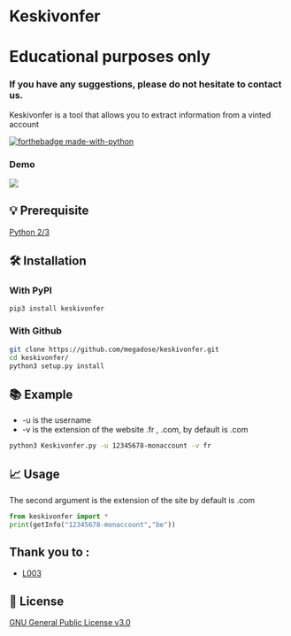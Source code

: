 # Keskivonfer
# Educational purposes only
### If you have any suggestions, please do not hesitate to contact us. 
Keskivonfer is a tool that allows you to extract information from a vinted account

[![forthebadge made-with-python](http://ForTheBadge.com/images/badges/made-with-python.svg)](https://www.python.org/)
### Demo
![](https://github.com/megadose/gif-demo/raw/master/demo-keskivonfer.gif)
## 💡 Prerequisite
   [Python 2/3](https://www.python.org/downloads/release/python-370/)
## 🛠️ Installation
### With PyPI
```pip3 install keskivonfer```
### With Github
```bash
git clone https://github.com/megadose/keskivonfer.git
cd keskivonfer/
python3 setup.py install
```
## 📚 Example
 - -u is the username
 - -v is the extension of the website .fr , .com, by default is .com
```bash
python3 Keskivonfer.py -u 12345678-monaccount -v fr
```
## 📈 Usage
The second argument is the extension of the site by default is .com
```python
from keskivonfer import *
print(getInfo("12345678-monaccount","be"))
```

## Thank you to :
- [ L003 ](https://twitter.com/L003_0S1N7)
## 📝 License
[GNU General Public License v3.0](https://www.gnu.org/licenses/gpl-3.0.fr.html)
